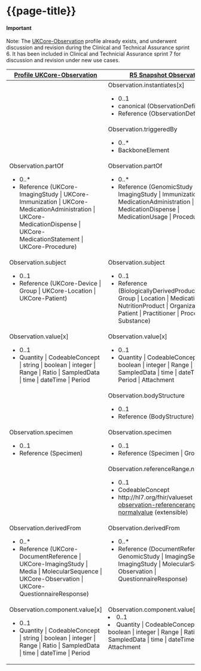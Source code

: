 # {{page-title}}

<div markdown="span" class="alert alert-info" role="alert"><h4><i class="fa fa-star"></i> Important</h4>
Note: The <a href="https://simplifier.net/guide/UK-Core-Implementation-Guide-STU3-Sequence/Home/ProfilesandExtensions/Profile-UKCore-Observation?version=1.7.0">UKCore-Observation</a> profile already exists, and underwent discussion and revision during the Clinical and Technical Assurance sprint 6. It has been included in Clinical and Technicial Assurance sprint 7 for discussion and revision under new use cases.
</div>

<table class="assets">
<thead>
<tr>
<th class="comparison-fhir"><a href="https://simplifier.net/guide/UK-Core-Implementation-Guide-STU3-Sequence/Home/ProfilesandExtensions/Profile-UKCore-Observation?version=1.7.0">Profile UKCore-Observation</a></th>
<th class="comparison-fhir"><a href="https://hl7.org/fhir/5.0.0-snapshot3/Observation.html">R5 Snapshot Observation</a></th>

<th class="comparison-note">Notes</th>
</tr>
</thead>
<tbody style="vertical-align:top">


<tr>
<td  class="comparison-fhir">&nbsp;</td>
<td  class="comparison-fhir">Observation.instantiates[x]<ul>
<li>0..1</li>
<li>canonical (ObservationDefinition)</li>
<li>Reference (ObservationDefinition)</li>
</ul>
</td>
<td  class="comparison-note">
<ul>
<li>New element added in R5</li>
</tr>


<tr>
<td  class="comparison-fhir">&nbsp;</td>
<td  class="comparison-fhir">Observation.triggeredBy<ul>
<li>0..*</li>
<li>BackboneElement</li>
</ul>
</td>
<td  class="comparison-note">
<ul>
<li>New element added in R5</li>
</tr>

<tr>
<td  class="comparison-fhir">Observation.partOf
<ul>
<li>0..*</li>
<li>Reference (UKCore-ImagingStudy | UKCore-Immunization | UKCore-MedicationAdministration | UKCore-MedicationDispense | UKCore-MedicationStatement | UKCore-Procedure)</li>
</ul></td>
<td  class="comparison-fhir">Observation.partOf
<ul>
<li>0..*</li>
<li>Reference (GenomicStudy | ImagingStudy | Immunization | MedicationAdministration | MedicationDispense | MedicationUsage | Procedure)</li>
</ul>
</td>
<td  class="comparison-note">
<ul>
<li>Removed reference to: MedicationStatement</li>
<li>Added references to: GenomicStudy, MedicationUsage</li>
</ul>
</td>
</tr>

<tr>
<td  class="comparison-fhir">Observation.subject
<ul>
<li>0..1</li>
<li>Reference (UKCore-Device | Group | UKCore-Location | UKCore-Patient)</li>
</ul></td>
<td  class="comparison-fhir">Observation.subject
<ul>
<li>0..1</li>
<li>Reference (BiologicallyDerivedProduct | Device | Group | Location | Medication | NutritionProduct | Organization | Patient | Practitioner | Procedure | Substance)</li>
</ul>
</td>
<td  class="comparison-note">
<ul>
<li>Added references to: Organization, Procedure, Practitioner, Medication, Substance, BiologicallyDerivedProduct, NutritionProduct</li>
</ul>
</td>
</tr>

<tr>
<td  class="comparison-fhir">Observation.value[x]
<ul>
<li>0..1</li>
<li>Quantity | CodeableConcept | string | boolean | integer | Range | Ratio | SampledData | time | dateTime | Period</li>
</ul></td>
<td  class="comparison-fhir">Observation.value[x]
<ul>
<li>0..1</li>
<li>Quantity | CodeableConcept | string | boolean | integer | Range | Ratio | SampledData | time | dateTime | Period | Attachment</li>
</ul>
</td>
<td  class="comparison-note">
<ul>
<li>Added type Attachment</li>
</ul>
</td>
</tr>

<tr>
<td  class="comparison-fhir">&nbsp;</td>
<td  class="comparison-fhir">Observation.bodyStructure<ul>
<li>0..1</li>
<li>Reference (BodyStructure)</li>
</ul>
</td>
<td  class="comparison-note">
<ul>
<li>New element added in R5</li>
</tr>


<tr>
<td  class="comparison-fhir">Observation.specimen<ul>
<li>0..1</li>
<li>Reference (Specimen)</li>
</ul>
</td>
<td  class="comparison-fhir">Observation.specimen<ul>
<li>0..1</li>
<li>Reference (Specimen | Group)</li>
</ul>
</td>
<td  class="comparison-note">
<ul>
<li>Added reference to Group</li>
</tr>

<tr>
<td  class="comparison-fhir">&nbsp;</td>
<td  class="comparison-fhir">Observation.referenceRange.normalValue<ul>
<li>0..1</li>
<li>CodeableConcept</li>
<li>http://hl7.org/fhir/valueset<br><a href="https://hl7.org/fhir/5.0.0-snapshot3/valueset-observation-referencerange-normalvalue.html">observation-referencerange-normalvalue</a> (extensible)</li>
</ul>
</td>
<td  class="comparison-note">
<ul>
<li>New element added in R5</li>
</tr>

<tr>
<td class="comparison-fhir">Observation.derivedFrom
<ul>
<li>0..*</li>
<li>Reference (UKCore-DocumentReference | UKCore-ImagingStudy | Media | MolecularSequence | UKCore-Observation | UKCore-QuestionnaireResponse)</ul>
</td>
<td class="comparison-fhir">Observation.derivedFrom
<ul>
<li>0..*</li>
<li>Reference (DocumentReference | GenomicStudy | ImagingSelection | ImagingStudy | MolecularSequence | Observation | QuestionnaireResponse)</li>
</ul>
</td>
<td  class="comparison-note"><ul>
<li>Removed reference to Media</li>
<li>Added references to GenomicStudy, ImagingSelection</li>
</ul></td>
</tr>


<tr>
<td class="comparison-fhir">Observation.component.value[x]
<ul>
<li>0..1</li>
<li>Quantity | CodeableConcept | string | boolean | integer | Range | Ratio | SampledData | time | dateTime | Period</li>
</ul>
</td>
<td class="comparison-fhir">Observation.component.value[x]
<li>0..1</li>
<li>Quantity | CodeableConcept | string | boolean | integer | Range | Ratio | SampledData | time | dateTime | Period | Attachment</li>
</ul>
</td>
<td  class="comparison-note"><ul>
<li>Added type Attachment</li>
</ul></td>
</tr>



</tbody>
</table>

